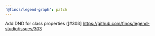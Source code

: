 ```yaml
---
'@finos/legend-graph': patch
---
```


Add DND for class properties ([#303] https://github.com/finos/legend-studio/issues/303
